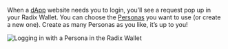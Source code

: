 When a [dApp](?glossaryAnchor=dapp) website needs you to login, you’ll see a request pop up in your Radix Wallet. You can choose the [Personas](?glossaryAnchor=personas) you want to use (or create a new one). Create as many Personas as you like, it’s up to you!

![Logging in with a Persona in the Radix Wallet](/quests-images/key/2.1-KeyImage_ConnectQuest)
